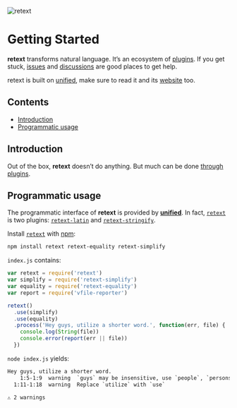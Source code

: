 ![retext][logo]

# Getting Started

**retext** transforms natural language.
It’s an ecosystem of [plugins][].
If you get stuck, [issues][] and [discussions][] are good places to get help.

retext is built on [unified][], make sure to read it and its [website][] too.

## Contents

*   [Introduction](#introduction)
*   [Programmatic usage](#programmatic-usage)

## Introduction

Out of the box, **retext** doesn’t do anything.
But much can be done [through plugins][plugins].

## Programmatic usage

The programmatic interface of **retext** is provided by [**unified**][unified].
In fact, [`retext`][api] is two plugins:
[`retext-latin`][latin] and [`retext-stringify`][stringify].

Install [`retext`][api] with [npm][]:

```bash
npm install retext retext-equality retext-simplify
```

`index.js` contains:

```js
var retext = require('retext')
var simplify = require('retext-simplify')
var equality = require('retext-equality')
var report = require('vfile-reporter')

retext()
  .use(simplify)
  .use(equality)
  .process('Hey guys, utilize a shorter word.', function(err, file) {
    console.log(String(file))
    console.error(report(err || file))
  })
```

`node index.js` yields:

```txt
Hey guys, utilize a shorter word.
    1:5-1:9  warning  `guys` may be insensitive, use `people`, `persons`, `folks` instead  gals-men  retext-equality
  1:11-1:18  warning  Replace `utilize` with `use`                                         utilize   retext-simplify

⚠ 2 warnings
```

<!-- Definitions -->

[logo]: https://raw.githubusercontent.com/retextjs/retext/976354b/logo.svg?sanitize=true

[issues]: https://github.com/retextjs/retext/issues

[discussions]: https://github.com/retextjs/retext/discussions

[npm]: https://docs.npmjs.com/cli/install

[api]: https://github.com/retextjs/retext/tree/main/packages/retext

[plugins]: https://github.com/retextjs/retext/tree/main/doc/plugins.md

[unified]: https://github.com/unifiedjs/unified

[website]: https://unifiedjs.com

[latin]: https://github.com/retextjs/retext/tree/main/packages/retext-latin

[stringify]: https://github.com/retextjs/retext/tree/main/packages/retext-stringify
